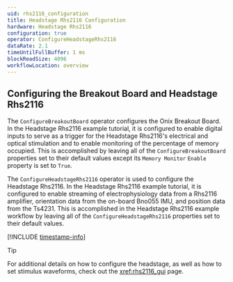 ```yaml
---
uid: rhs2116_configuration
title: Headstage Rhs2116 Configuration
hardware: Headstage Rhs2116
configuration: true
operator: ConfigureHeadstageRhs2116
dataRate: 2.1
timeUntilFullBuffer: 1 ms
blockReadSize: 4096
workflowLocation: overview
---
```


## Configuring the Breakout Board and Headstage Rhs2116

The `ConfigureBreakoutBoard` operator configures the Onix Breakout Board. In the Headstage Rhs2116 example tutorial, it is
configured to enable digital inputs to serve as a trigger for the Headstage Rhs2116's electrical and optical stimulation
and to enable monitoring of the percentage of memory occupied. This is accomplished by leaving all of the
`ConfigureBreakoutBoard` properties set to their default values except its `Memory Monitor` `Enable` property is set to
`True`. 

The `ConfigureHeadstageRhs2116` operator is used to configure the Headstage Rhs2116. In the Headstage Rhs2116 example
tutorial, it is configured to enable streaming of electrophysiology data from a Rhs2116 amplifier, orientation data from
the on-board Bno055 IMU, and position data from the Ts4231. This is accomplished in the Headstage Rhs2116 example
workflow by leaving all of the `ConfigureHeadstageRhs2116` properties set to their default values.

[!INCLUDE [timestamp-info](../../../includes/configuration-timestamp.md)]

> [!TIP]
> For additional details on how to configure the headstage, as well as how to
> set stimulus waveforms, check out the <xref:rhs2116_gui> page.